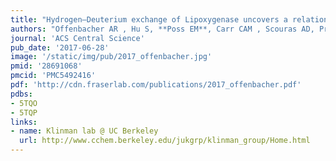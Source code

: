 ```yaml
---
title: "Hydrogen–Deuterium exchange of Lipoxygenase uncovers a relationship between distal, solvent exposed protein motions and the thermal activation barrier for catalytic proton-coupled electron tunneling"
authors: "Offenbacher AR , Hu S, **Poss EM**, Carr CAM , Scouras AD, Prigozhin DM, Iavarone AT, Palla A, Alber T, **Fraser JS**, Klinman JP"
journal: 'ACS Central Science'
pub_date: '2017-06-28'
image: '/static/img/pub/2017_offenbacher.jpg'
pmid: '28691068'
pmcid: 'PMC5492416'
pdf: 'http://cdn.fraserlab.com/publications/2017_offenbacher.pdf'
pdbs:
- 5TQO
- 5TQP
links:
- name: Klinman lab @ UC Berkeley
  url: http://www.cchem.berkeley.edu/jukgrp/klinman_group/Home.html
---
```

